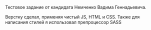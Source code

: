 Тестовое задание от кандидата Немченко Вадима Геннадьевича.

Верстку сделал, применяя чистый JS, HTML и CSS. Также для написания стилей я использовал препроцессор SASS
